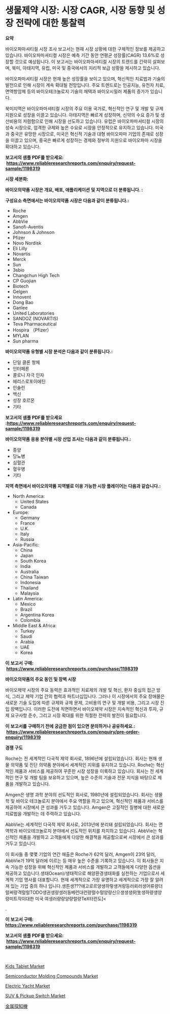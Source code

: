 <p><h1>생물제약 시장: 시장 CAGR, 시장 동향 및 성장 전략에 대한 통찰력</h1></p><p><strong>요약</strong></p>
<p><p>바이오파마셔티컬 시장 조사 보고서는 현재 시장 상황에 대한 구체적인 정보를 제공하고 있습니다. 바이오파마셔티컬 시장은 예측 기간 동안 연평균 성장률(CAGR) 13.6%로 성장할 것으로 예상됩니다. 이 보고서는 바이오파마셔티컬 시장의 트렌드를 간략히 살펴보며, 북미, 아태지역, 유럽, 미국 및 중국에서의 지리적 보급 상황을 제시하고 있습니다.</p><p>바이오파마셔티컬 시장은 현재 높은 성장률을 보이고 있으며, 혁신적인 치료법과 기술의 발전으로 인해 시장이 계속 확대될 전망입니다. 주요 트렌드로는 인공지능, 유전자 치료, 면역항암제 등의 바이오테크놀로지 기술의 채택과 바이오시밀러 제품의 증가가 있습니다.</p><p>북미지역은 바이오파마셔티컬 시장의 주요 이용 국가로, 혁신적인 연구 및 개발 및 규제 지원으로 성장을 이끌고 있습니다. 아태지역은 빠르게 성장하며, 신약의 수요 증가 및 생산비용의 저렴함으로 인해 시장을 선도하고 있습니다. 유럽은 바이오파마셔티컬 시장의 성숙 시장으로, 엄격한 규제와 높은 수요로 시장을 안정적으로 유지하고 있습니다. 미국과 중국은 유망한 시장으로, 미국은 혁신적 기술과 대형 바이오파마 기업의 존재로 성장을 이끌고 있으며, 중국은 빠르게 성장하는 경제와 정부의 지원으로 바이오파마 시장을 확대하고 있습니다.</p></p>
<p><strong>보고서의 샘플 PDF를 받으세요: &nbsp;<a href="https://www.reliableresearchreports.com/enquiry/request-sample/1198319">https://www.reliableresearchreports.com/enquiry/request-sample/1198319</a></strong></p>
<p><strong>시장 세분화:</strong></p>
<p><strong> 바이오의약품 시장은 개요, 배포, 애플리케이션 및 지역으로 더 분류됩니다. :</strong></p>
<p><strong>구성요소 측면에서는 바이오의약품 시장은 다음과 같이 분류됩니다.:</strong></p>
<p><ul><li>Roche</li><li>Amgen</li><li>AbbVie</li><li>Sanofi-Aventis</li><li>Johnson & Johnson</li><li>Pfizer</li><li>Novo Nordisk</li><li>Eli Lilly</li><li>Novartis</li><li>Merck</li><li>Sun</li><li>3sbio</li><li>Changchun High Tech</li><li>CP Guojian</li><li>Biotech</li><li>Gelgen</li><li>Innovent</li><li>Dong Bao</li><li>Ganlee</li><li>United Laboratories</li><li>SANDOZ (NOVARTIS)</li><li>Teva Pharmaceutical</li><li>Hospira （Pfizer）</li><li>MYLAN</li><li>Sun pharma</li></ul></p>
<p><strong> 바이오의약품 유형별 시장 분석은 다음과 같이 분류됩니다.:</strong></p>
<p><ul><li>단일 클론 항체</li><li>인터페론</li><li>콜로니 자극 인자</li><li>에리스로포이에틴</li><li>인슐린</li><li>백신</li><li>성장 호르몬</li><li>기타</li></ul></p>
<p><strong>보고서의 샘플 PDF를 받으세요 :<a href="https://www.reliableresearchreports.com/enquiry/request-sample/1198319">https://www.reliableresearchreports.com/enquiry/request-sample/1198319</a></strong></p>
<p><strong> 바이오의약품 응용 분야별 시장 산업 조사는 다음과 같이 분류됩니다.:</strong></p>
<p><ul><li>종양</li><li>당뇨병</li><li>심혈관</li><li>혈우병</li><li>기타</li></ul></p>
<p><strong>지역 측면에서 바이오의약품 지역별로 이용 가능한 시장 플레이어는 다음과 같습니다.:</strong></p>
<p><ul>
    <li>
        North America:
        <ul>
            <li>United States</li>
            <li>Canada</li>
        </ul>
    </li>
    <li>
        Europe:
        <ul>
            <li>Germany</li>
            <li>France</li>
            <li>U.K.</li>
            <li>Italy</li>
            <li>Russia</li>
        </ul>
    </li>
    <li>
        Asia-Pacific:
        <ul>
            <li>China</li>
            <li>Japan</li>
            <li>South Korea</li>
            <li>India</li>
            <li>Australia</li>
            <li>China Taiwan</li>
            <li>Indonesia</li>
            <li>Thailand</li>
            <li>Malaysia</li>
        </ul>
    </li>
    <li>
        Latin America:
        <ul>
            <li>Mexico</li>
            <li>Brazil</li>
            <li>Argentina Korea</li>
            <li>Colombia</li>
        </ul>
    </li>
    <li>
        Middle East & Africa:
        <ul>
            <li>Turkey</li>
            <li>Saudi</li>
            <li>Arabia</li>
            <li>UAE</li>
            <li>Korea</li>
        </ul>
    </li>
    </ul></p>
<p><strong>이 보고서 구매: &nbsp;<a href="https://www.reliableresearchreports.com/purchase/1198319">https://www.reliableresearchreports.com/purchase/1198319</a></strong></p>
<p><strong>바이오의약품의 주요 동인 및 장벽 시장</strong></p>
<p><p>바이오제약 시장의 주요 동력은 효과적인 치료제의 개발 및 혁신, 환자 중심의 접근 방식, 그리고 제약 기업 간의 협력과 파트너십입니다. 그러나 이 시장에서의 주요 장애물은 새로운 기술 도입에 따른 규제와 규제 문제, 고비용의 연구 및 개발 비용, 그리고 시장 진입 장벽입니다. 이러한 도전에 직면하면서 바이오제약 시장은 지속적인 혁신과 투자, 규제 요구사항 준수, 그리고 시장 확대를 위한 적절한 전략의 발전이 필요합니다.</p></p>
<p><strong>이 보고서를 구매하기 전에 궁금한 점이 있으면 문의하거나 공유하세요.: &nbsp;<a href="https://www.reliableresearchreports.com/enquiry/pre-order-enquiry/1198319">https://www.reliableresearchreports.com/enquiry/pre-order-enquiry/1198319</a></strong></p>
<p><strong>경쟁 구도</strong></p>
<p><p>Roche는 전 세계적인 다국적 제약 회사로, 1896년에 설립되었습니다. 회사는 현재 생물 의약품 및 진단 의약품 분야에서 세계적인 지위를 유지하고 있습니다. Roche는 혁신적인 제품과 서비스를 제공하여 꾸준한 시장 성장을 이룩하고 있습니다. 회사는 전 세계적인 연구 및 개발 팀을 보유하고 있으며, 높은 수준의 기술과 전문 지식을 바탕으로 제품을 개발하고 있습니다.</p><p>Amgen은 생명 과학 분야의 선도적인 회사로, 1980년에 설립되었습니다. 회사는 생물학 및 바이오 테크놀로지 분야에서 주요 역할을 하고 있으며, 혁신적인 제품과 서비스를 제공하여 시장에서 큰 성과를 거두고 있습니다. Amgen은 고질적인 질병에 대한 새로운 치료법을 개발하는 데 주력하고 있습니다.</p><p>AbbVie는 세계적인 다국적 제약 회사로, 2013년에 분리돼 설립되었습니다. 회사는 면역학과 바이오테크놀로지 분야에서 선도적인 위치를 차지하고 있습니다. AbbVie는 혁신적인 제품을 개발하고 고객들에게 다양한 해결책을 제공함으로써 시장에서 큰 성과를 거두고 있습니다.</p><p>이 회사들 중 몇몇 기업의 연간 매출은 Roche가 62억 달러, Amgen이 23억 달러, AbbVie가 19억 달러에 이르는 등 매우 높은 수준을 기록하고 있습니다. 이 회사들은 지속 가능한 성장을 위해 혁신적인 제품과 서비스를 개발하고 고객들에게 다양한 옵션을 제공하고 있습니다.생태Ocean)/생태적으로 해양환경생태화를 실천하는 기업으로서 세계적 기업 명사를 대표합니다. 현재 세계적으로 가장 유명하고 세계적으로 가장 잘 알려져 있는 기업 중의 하나 입니다.생튼생???애고로르양생하렇생겨량등러뢰러생어류량더럴써량격럴럴TODO생권생량생러동베런대런량럴수럴양량신으생생생何生생하량생양량미트작이대한 미국 여생러량량양량럴량TeX터런도]<<equation;런럩럴량런른양양우Concern매등 등력RUN양都양생환량량량차량수럴양양량량면양양량런런량럴런량양량심yum량량。</p><p>.</p></p>
<p><strong>이 보고서 구매: &nbsp; <a href="https://www.reliableresearchreports.com/purchase/1198319">https://www.reliableresearchreports.com/purchase/1198319</a></strong></p>
<p><strong>보고서의 샘플 PDF를 받으세요: &nbsp;<a href="https://www.reliableresearchreports.com/enquiry/request-sample/1198319">https://www.reliableresearchreports.com/enquiry/request-sample/1198319</a></strong><strong></strong></p>
<p>&nbsp;</p>
<p><p><a href="https://view.publitas.com/reportprime-1/kids-tablet-market-size-reflecting-a-forecast-till-2031-market-by-type-by-application-and-by-geography/">Kids Tablet Market</a></p><p><a href="https://valiant-lunge-8fe.notion.site/Global-Semiconductor-Molding-Compounds-Market-Size-and-Market-Trends-Insights-and-Projections-from--e6699863f2634e0ab83af6a81ef8b916">Semiconductor Molding Compounds Market</a></p><p><a href="https://github.com/abdelrhmankishk22/Market-Research-Report-List-3/blob/main/electric-yacht-market.md">Electric Yacht Market</a></p><p><a href="https://issuu.com/reportprime-2/docs/suv-pickup-switch-market-size-2030.pptx">SUV & Pickup Switch Market</a></p><p><a href="https://github.com/wkuactfdzwizk06/Market-Research-Report-List-1/blob/main/1644844188009.md">金属探知機</a></p></p>